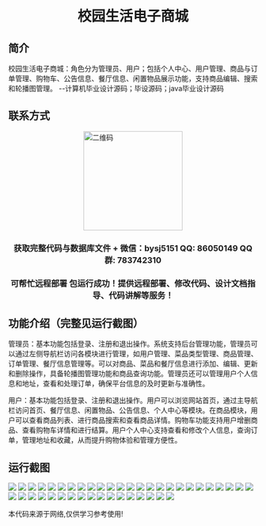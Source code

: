 <p><h1 align="center">校园生活电子商城</h1></p>

## 简介
校园生活电子商城：角色分为管理员、用户；包括个人中心、用户管理、商品与订单管理、购物车、公告信息、餐厅信息、闲置物品展示功能，支持商品编辑、搜索和轮播图管理。    --计算机毕业设计源码；毕设源码；java毕业设计源码


## 联系方式
<img src="https://bs-1329754181.cos.ap-shanghai.myqcloud.com/wx.jpg" alt="二维码" style="display: block; margin: 0 auto;" width="200px">
<p><h3 align="center">获取完整代码与数据库文件 + 微信：bysj5151 QQ: 86050149 QQ群: 783742310</h3></p>
<p><h3 align="center">可帮忙远程部署 包运行成功！提供远程部署、修改代码、设计文档指导、代码讲解等服务！</h3></p>

## 功能介绍（完整见运行截图）
管理员：基本功能包括登录、注册和退出操作。系统支持后台管理功能，管理员可以通过左侧导航栏访问各模块进行管理，如用户管理、菜品类型管理、商品管理、订单管理、餐厅信息管理等。可以对商品、菜品和餐厅信息进行添加、编辑、更新和删除操作，具备轮播图管理功能和商品查询功能。管理员还可以管理用户个人信息和地址，查看和处理订单，确保平台信息的及时更新与准确性。

用户：基本功能包括登录、注册和退出操作。用户可以浏览网站首页，通过主导航栏访问首页、餐厅信息、闲置物品、公告信息、个人中心等模块。在商品模块，用户可以查看商品列表、进行商品搜索和查看商品详情。购物车功能支持用户增删商品、查看购物车详情和进行结算。用户个人中心支持查看和修改个人信息，查询订单，管理地址和收藏，从而提升购物体验和管理方便性。


## 运行截图
![](https://bs-1329754181.cos.ap-shanghai.myqcloud.com/ssm/CampusLifeECommerce/img/001.jpg)
![](https://bs-1329754181.cos.ap-shanghai.myqcloud.com/ssm/CampusLifeECommerce/img/002.jpg)
![](https://bs-1329754181.cos.ap-shanghai.myqcloud.com/ssm/CampusLifeECommerce/img/003.jpg)
![](https://bs-1329754181.cos.ap-shanghai.myqcloud.com/ssm/CampusLifeECommerce/img/004.jpg)
![](https://bs-1329754181.cos.ap-shanghai.myqcloud.com/ssm/CampusLifeECommerce/img/005.jpg)
![](https://bs-1329754181.cos.ap-shanghai.myqcloud.com/ssm/CampusLifeECommerce/img/006.jpg)
![](https://bs-1329754181.cos.ap-shanghai.myqcloud.com/ssm/CampusLifeECommerce/img/007.jpg)
![](https://bs-1329754181.cos.ap-shanghai.myqcloud.com/ssm/CampusLifeECommerce/img/008.jpg)
![](https://bs-1329754181.cos.ap-shanghai.myqcloud.com/ssm/CampusLifeECommerce/img/009.jpg)
![](https://bs-1329754181.cos.ap-shanghai.myqcloud.com/ssm/CampusLifeECommerce/img/010.jpg)
![](https://bs-1329754181.cos.ap-shanghai.myqcloud.com/ssm/CampusLifeECommerce/img/011.jpg)
![](https://bs-1329754181.cos.ap-shanghai.myqcloud.com/ssm/CampusLifeECommerce/img/012.jpg)
![](https://bs-1329754181.cos.ap-shanghai.myqcloud.com/ssm/CampusLifeECommerce/img/013.jpg)
![](https://bs-1329754181.cos.ap-shanghai.myqcloud.com/ssm/CampusLifeECommerce/img/014.jpg)
![](https://bs-1329754181.cos.ap-shanghai.myqcloud.com/ssm/CampusLifeECommerce/img/015.jpg)
![](https://bs-1329754181.cos.ap-shanghai.myqcloud.com/ssm/CampusLifeECommerce/img/016.jpg)
![](https://bs-1329754181.cos.ap-shanghai.myqcloud.com/ssm/CampusLifeECommerce/img/017.jpg)
![](https://bs-1329754181.cos.ap-shanghai.myqcloud.com/ssm/CampusLifeECommerce/img/018.jpg)
![](https://bs-1329754181.cos.ap-shanghai.myqcloud.com/ssm/CampusLifeECommerce/img/019.jpg)
![](https://bs-1329754181.cos.ap-shanghai.myqcloud.com/ssm/CampusLifeECommerce/img/020.jpg)
![](https://bs-1329754181.cos.ap-shanghai.myqcloud.com/ssm/CampusLifeECommerce/img/021.jpg)
![](https://bs-1329754181.cos.ap-shanghai.myqcloud.com/ssm/CampusLifeECommerce/img/022.jpg)
![](https://bs-1329754181.cos.ap-shanghai.myqcloud.com/ssm/CampusLifeECommerce/img/023.jpg)
![](https://bs-1329754181.cos.ap-shanghai.myqcloud.com/ssm/CampusLifeECommerce/img/024.jpg)
![](https://bs-1329754181.cos.ap-shanghai.myqcloud.com/ssm/CampusLifeECommerce/img/025.jpg)
![](https://bs-1329754181.cos.ap-shanghai.myqcloud.com/ssm/CampusLifeECommerce/img/026.jpg)
![](https://bs-1329754181.cos.ap-shanghai.myqcloud.com/ssm/CampusLifeECommerce/img/027.jpg)
![](https://bs-1329754181.cos.ap-shanghai.myqcloud.com/ssm/CampusLifeECommerce/img/028.jpg)
![](https://bs-1329754181.cos.ap-shanghai.myqcloud.com/ssm/CampusLifeECommerce/img/029.jpg)
![](https://bs-1329754181.cos.ap-shanghai.myqcloud.com/ssm/CampusLifeECommerce/img/030.jpg)
![](https://bs-1329754181.cos.ap-shanghai.myqcloud.com/ssm/CampusLifeECommerce/img/031.jpg)
![](https://bs-1329754181.cos.ap-shanghai.myqcloud.com/ssm/CampusLifeECommerce/img/032.jpg)
![](https://bs-1329754181.cos.ap-shanghai.myqcloud.com/ssm/CampusLifeECommerce/img/033.jpg)
![](https://bs-1329754181.cos.ap-shanghai.myqcloud.com/ssm/CampusLifeECommerce/img/034.jpg)
![](https://bs-1329754181.cos.ap-shanghai.myqcloud.com/ssm/CampusLifeECommerce/img/035.jpg)
![](https://bs-1329754181.cos.ap-shanghai.myqcloud.com/ssm/CampusLifeECommerce/img/036.jpg)
![](https://bs-1329754181.cos.ap-shanghai.myqcloud.com/ssm/CampusLifeECommerce/img/037.jpg)
![](https://bs-1329754181.cos.ap-shanghai.myqcloud.com/ssm/CampusLifeECommerce/img/038.jpg)
![](https://bs-1329754181.cos.ap-shanghai.myqcloud.com/ssm/CampusLifeECommerce/img/039.jpg)
![](https://bs-1329754181.cos.ap-shanghai.myqcloud.com/ssm/CampusLifeECommerce/img/040.jpg)
![](https://bs-1329754181.cos.ap-shanghai.myqcloud.com/ssm/CampusLifeECommerce/img/041.jpg)
![](https://bs-1329754181.cos.ap-shanghai.myqcloud.com/ssm/CampusLifeECommerce/img/042.jpg)

<p>本代码来源于网络,仅供学习参考使用!</p>
